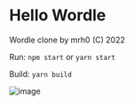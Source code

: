 # Hello Wordle
Wordle clone by mrh0 (C) 2022

Run: `npm start` or `yarn start`

Build:  `yarn build`

![image](https://user-images.githubusercontent.com/20174184/153952718-db418579-3c18-4787-b41c-0c3578e7b958.png)
